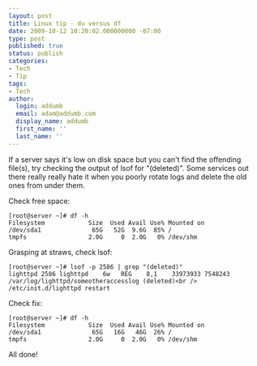 ```yaml
---
layout: post
title: Linux tip - du versus df
date: 2009-10-12 10:20:02.000000000 -07:00
type: post
published: true
status: publish
categories:
- Tech
- Tip
tags:
- Tech
author:
  login: addumb
  email: adam@addumb.com
  display_name: addumb
  first_name: ''
  last_name: ''
---
```

If a server says it's low on disk space but you can't find the offending file(s), try checking the output of lsof for "(deleted)". Some services out there really really hate it when you poorly rotate logs and delete the old ones from under them.

Check free space:

    [root@server ~]# df -h
    Filesystem            Size  Used Avail Use% Mounted on
    /dev/sda1              65G   52G  9.6G  85% /
    tmpfs                 2.0G     0  2.0G   0% /dev/shm

Grasping at straws, check lsof:

    [root@server ~]# lsof -p 2586 | grep "(deleted)"
    lighttpd 2586 lighttpd    6w   REG    8,1    33973933 7548243 /var/log/lighttpd/someotheraccesslog (deleted)<br />
    /etc/init.d/lighttpd restart

Check fix:

    [root@server ~]# df -h
    Filesystem            Size  Used Avail Use% Mounted on
    /dev/sda1              65G   16G   46G  26% /
    tmpfs                 2.0G     0  2.0G   0% /dev/shm

All done!
